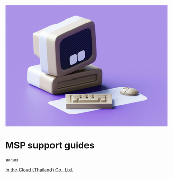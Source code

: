 ![alt text](./assets/images/4.jpg)

# MSP support guides

ทดสอบ

[In the Cloud (Thailand) Co., Ltd.](https://inthecloud.co.th)